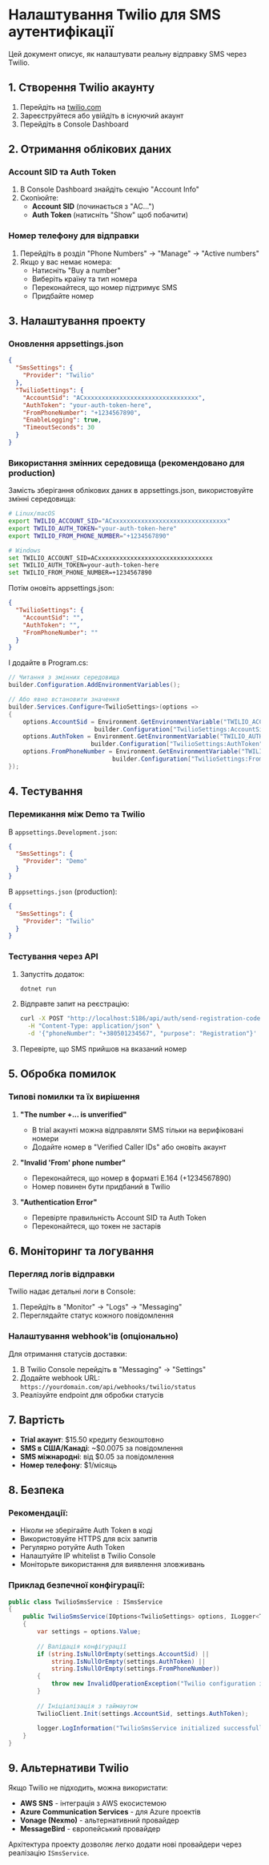 # Налаштування Twilio для SMS аутентифікації

Цей документ описує, як налаштувати реальну відправку SMS через Twilio.

## 1. Створення Twilio акаунту

1. Перейдіть на [twilio.com](https://www.twilio.com)
2. Зареєструйтеся або увійдіть в існуючий акаунт
3. Перейдіть в Console Dashboard

## 2. Отримання облікових даних

### Account SID та Auth Token
1. В Console Dashboard знайдіть секцію "Account Info"
2. Скопіюйте:
   - **Account SID** (починається з "AC...")
   - **Auth Token** (натисніть "Show" щоб побачити)

### Номер телефону для відправки
1. Перейдіть в розділ "Phone Numbers" → "Manage" → "Active numbers"
2. Якщо у вас немає номера:
   - Натисніть "Buy a number"
   - Виберіть країну та тип номера
   - Переконайтеся, що номер підтримує SMS
   - Придбайте номер

## 3. Налаштування проекту

### Оновлення appsettings.json

```json
{
  "SmsSettings": {
    "Provider": "Twilio"
  },
  "TwilioSettings": {
    "AccountSid": "ACxxxxxxxxxxxxxxxxxxxxxxxxxxxxxxxx",
    "AuthToken": "your-auth-token-here",
    "FromPhoneNumber": "+1234567890",
    "EnableLogging": true,
    "TimeoutSeconds": 30
  }
}
```

### Використання змінних середовища (рекомендовано для production)

Замість зберігання облікових даних в appsettings.json, використовуйте змінні середовища:

```bash
# Linux/macOS
export TWILIO_ACCOUNT_SID="ACxxxxxxxxxxxxxxxxxxxxxxxxxxxxxxxx"
export TWILIO_AUTH_TOKEN="your-auth-token-here"
export TWILIO_FROM_PHONE_NUMBER="+1234567890"

# Windows
set TWILIO_ACCOUNT_SID=ACxxxxxxxxxxxxxxxxxxxxxxxxxxxxxxxx
set TWILIO_AUTH_TOKEN=your-auth-token-here
set TWILIO_FROM_PHONE_NUMBER=+1234567890
```

Потім оновіть appsettings.json:

```json
{
  "TwilioSettings": {
    "AccountSid": "",
    "AuthToken": "",
    "FromPhoneNumber": ""
  }
}
```

І додайте в Program.cs:

```csharp
// Читання з змінних середовища
builder.Configuration.AddEnvironmentVariables();

// Або явно встановити значення
builder.Services.Configure<TwilioSettings>(options =>
{
    options.AccountSid = Environment.GetEnvironmentVariable("TWILIO_ACCOUNT_SID") ?? 
                        builder.Configuration["TwilioSettings:AccountSid"];
    options.AuthToken = Environment.GetEnvironmentVariable("TWILIO_AUTH_TOKEN") ?? 
                       builder.Configuration["TwilioSettings:AuthToken"];
    options.FromPhoneNumber = Environment.GetEnvironmentVariable("TWILIO_FROM_PHONE_NUMBER") ?? 
                             builder.Configuration["TwilioSettings:FromPhoneNumber"];
});
```

## 4. Тестування

### Перемикання між Demo та Twilio

В `appsettings.Development.json`:
```json
{
  "SmsSettings": {
    "Provider": "Demo"
  }
}
```

В `appsettings.json` (production):
```json
{
  "SmsSettings": {
    "Provider": "Twilio"
  }
}
```

### Тестування через API

1. Запустіть додаток:
   ```bash
   dotnet run
   ```

2. Відправте запит на реєстрацію:
   ```bash
   curl -X POST "http://localhost:5186/api/auth/send-registration-code" \
     -H "Content-Type: application/json" \
     -d '{"phoneNumber": "+380501234567", "purpose": "Registration"}'
   ```

3. Перевірте, що SMS прийшов на вказаний номер

## 5. Обробка помилок

### Типові помилки та їх вирішення

1. **"The number +... is unverified"**
   - В trial акаунті можна відправляти SMS тільки на верифіковані номери
   - Додайте номер в "Verified Caller IDs" або оновіть акаунт

2. **"Invalid 'From' phone number"**
   - Переконайтеся, що номер в форматі E.164 (+1234567890)
   - Номер повинен бути придбаний в Twilio

3. **"Authentication Error"**
   - Перевірте правильність Account SID та Auth Token
   - Переконайтеся, що токен не застарів

## 6. Моніторинг та логування

### Перегляд логів відправки

Twilio надає детальні логи в Console:
1. Перейдіть в "Monitor" → "Logs" → "Messaging"
2. Переглядайте статус кожного повідомлення

### Налаштування webhook'ів (опціонально)

Для отримання статусів доставки:

1. В Twilio Console перейдіть в "Messaging" → "Settings"
2. Додайте webhook URL: `https://yourdomain.com/api/webhooks/twilio/status`
3. Реалізуйте endpoint для обробки статусів

## 7. Вартість

- **Trial акаунт**: $15.50 кредиту безкоштовно
- **SMS в США/Канаді**: ~$0.0075 за повідомлення
- **SMS міжнародні**: від $0.05 за повідомлення
- **Номер телефону**: $1/місяць

## 8. Безпека

### Рекомендації:
- Ніколи не зберігайте Auth Token в коді
- Використовуйте HTTPS для всіх запитів
- Регулярно ротуйте Auth Token
- Налаштуйте IP whitelist в Twilio Console
- Моніторьте використання для виявлення зловживань

### Приклад безпечної конфігурації:

```csharp
public class TwilioSmsService : ISmsService
{
    public TwilioSmsService(IOptions<TwilioSettings> options, ILogger<TwilioSmsService> logger)
    {
        var settings = options.Value;
        
        // Валідація конфігурації
        if (string.IsNullOrEmpty(settings.AccountSid) || 
            string.IsNullOrEmpty(settings.AuthToken) ||
            string.IsNullOrEmpty(settings.FromPhoneNumber))
        {
            throw new InvalidOperationException("Twilio configuration is incomplete");
        }
        
        // Ініціалізація з таймаутом
        TwilioClient.Init(settings.AccountSid, settings.AuthToken);
        
        logger.LogInformation("TwilioSmsService initialized successfully");
    }
}
```

## 9. Альтернативи Twilio

Якщо Twilio не підходить, можна використати:
- **AWS SNS** - інтеграція з AWS екосистемою
- **Azure Communication Services** - для Azure проектів  
- **Vonage (Nexmo)** - альтернативний провайдер
- **MessageBird** - європейський провайдер

Архітектура проекту дозволяє легко додати нові провайдери через реалізацію `ISmsService`.
